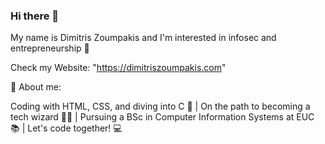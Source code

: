 ### Hi there 👋 
My name is Dimitris Zoumpakis and 
I'm interested in infosec and entrepreneurship 🚀

Check my Website: "https://dimitriszoumpakis.com"

🧔 About me: 

Coding with HTML, CSS, and diving into C 🌟 | On the path to becoming a tech wizard 🧙‍♂️ | Pursuing a BSc in Computer Information Systems at EUC 📚 | Let's code together! 💻



  
